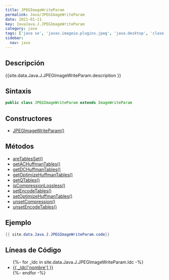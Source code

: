 ```yaml
---
title: JPEGImageWriteParam
permalink: Java/JPEGImageWriteParam
date: 2021-01-11
key: JavaJava.J.JPEGImageWriteParam
category: java
tags: ['java se', 'javax.imageio.plugins.jpeg', 'java.desktop', 'clase java', 'Java 1.0']
sidebar: 
  nav: java
---
```


## Descripción
{{site.data.Java.J.JPEGImageWriteParam.description }}

## Sintaxis
~~~java
public class JPEGImageWriteParam extends ImageWriteParam
~~~

## Constructores
* [JPEGImageWriteParam()](/Java/JPEGImageWriteParam/JPEGImageWriteParam/)

## Métodos
* [areTablesSet()](/Java/JPEGImageWriteParam/areTablesSet)
* [getACHuffmanTables()](/Java/JPEGImageWriteParam/getACHuffmanTables)
* [getDCHuffmanTables()](/Java/JPEGImageWriteParam/getDCHuffmanTables)
* [getOptimizeHuffmanTables()](/Java/JPEGImageWriteParam/getOptimizeHuffmanTables)
* [getQTables()](/Java/JPEGImageWriteParam/getQTables)
* [isCompressionLossless()](/Java/JPEGImageWriteParam/isCompressionLossless)
* [setEncodeTables()](/Java/JPEGImageWriteParam/setEncodeTables)
* [setOptimizeHuffmanTables()](/Java/JPEGImageWriteParam/setOptimizeHuffmanTables)
* [unsetCompression()](/Java/JPEGImageWriteParam/unsetCompression)
* [unsetEncodeTables()](/Java/JPEGImageWriteParam/unsetEncodeTables)

## Ejemplo
~~~java
{{ site.data.Java.J.JPEGImageWriteParam.code}}
~~~

## Líneas de Código
<ul>
{%- for _ldc in site.data.Java.J.JPEGImageWriteParam.ldc -%}
   <li>
       <a href="{{_ldc['url'] }}">{{ _ldc['nombre'] }}</a>
   </li>
{%- endfor -%}
</ul>
